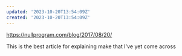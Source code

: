 ```yaml
---
updated: '2023-10-20T13:54:09Z'
created: '2023-10-20T13:54:09Z'
---
```

https://nullprogram.com/blog/2017/08/20/

This is the best article for explaining make that I've yet come across